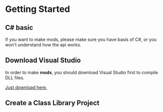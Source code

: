 # Getting Started

## C# basic

If you want to make mods, please make sure you have basis of C#, or you won't understand how the api works.

## Download Visual Studio

In order to make **mods**, you should download Visual Studio first to compile DLL files.

[Just download here.](https://visualstudio.microsoft.com/)

## Create a Class Library Project

